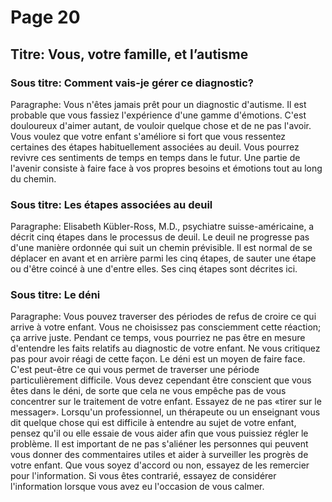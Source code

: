 # Page 20
## Titre: Vous, votre famille, et l’autisme
### Sous titre: Comment vais-je gérer ce diagnostic?
Paragraphe: Vous n'êtes jamais prêt pour un diagnostic d'autisme. Il est probable que vous fassiez l'expérience d'une gamme d'émotions. C'est douloureux d'aimer autant, de vouloir quelque chose et de ne pas l'avoir. Vous voulez que votre enfant s'améliore si fort que vous ressentez certaines des étapes habituellement associées au deuil. Vous pourrez revivre ces sentiments de temps en temps dans le futur. Une partie de l'avenir consiste à faire face à vos propres besoins et émotions tout au long du chemin.
### Sous titre: Les étapes associées au deuil
Paragraphe: Elisabeth Kübler-Ross, M.D., psychiatre suisse-américaine, a décrit cinq étapes dans le processus de deuil. Le deuil ne progresse pas d'une manière ordonnée qui suit un chemin prévisible. Il est normal de se déplacer en avant et en arrière parmi les cinq étapes, de sauter une étape ou d'être coincé à une d'entre elles. Ses cinq étapes sont décrites ici.
### Sous titre: Le déni
Paragraphe: Vous pouvez traverser des périodes de refus de croire ce qui arrive à votre enfant. Vous ne choisissez pas consciemment cette réaction; ça arrive juste. Pendant ce temps, vous pourriez ne pas être en mesure d'entendre les faits relatifs au diagnostic de votre enfant. Ne vous critiquez pas pour avoir réagi de cette façon. Le déni est un moyen de faire face. C'est peut-être ce qui vous permet de traverser une période particulièrement difficile. Vous devez cependant être conscient que vous êtes dans le déni, de sorte que cela ne vous empêche pas de vous concentrer sur le traitement de votre enfant. Essayez de ne pas «tirer sur le messager». Lorsqu'un professionnel, un thérapeute ou un enseignant vous dit quelque chose qui est difficile à entendre au sujet de votre enfant, pensez qu'il ou elle essaie de vous aider afin que vous puissiez régler le problème. Il est important de ne pas s'aliéner les personnes qui peuvent vous donner des commentaires utiles et aider à surveiller les progrès de votre enfant. Que vous soyez d'accord ou non, essayez de les remercier pour l'information. Si vous êtes contrarié, essayez de considérer l'information lorsque vous avez eu l'occasion de vous calmer.

